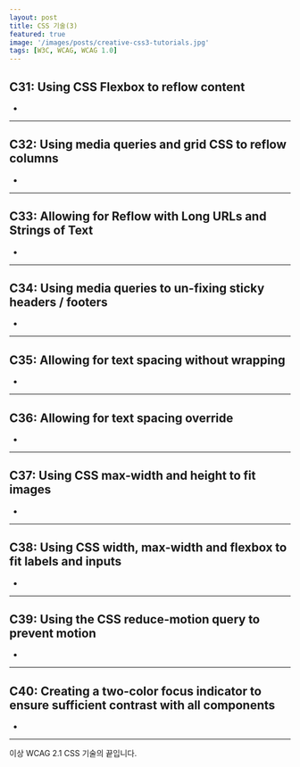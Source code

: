 ```yaml
---
layout: post
title: CSS 기술(3)
featured: true
image: '/images/posts/creative-css3-tutorials.jpg'
tags: [W3C, WCAG, WCAG 1.0]
---
```


## C31: Using CSS Flexbox to reflow content
-

---
## C32: Using media queries and grid CSS to reflow columns
-

---
## C33: Allowing for Reflow with Long URLs and Strings of Text
-

---
## C34: Using media queries to un-fixing sticky headers / footers
-

---
## C35: Allowing for text spacing without wrapping
-

---
## C36: Allowing for text spacing override
-

---
## C37: Using CSS max-width and height to fit images
-

---
## C38: Using CSS width, max-width and flexbox to fit labels and inputs
-

---
## C39: Using the CSS reduce-motion query to prevent motion
-

---
## C40: Creating a two-color focus indicator to ensure sufficient contrast with all components
-

---

이상 WCAG 2.1 CSS 기술의 끝입니다.